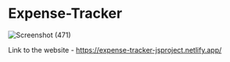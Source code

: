 # Expense-Tracker

![Screenshot (471)](https://user-images.githubusercontent.com/86377189/162528028-d7cd9f95-7084-4a4d-95e8-3a8eb64bce0f.png)

Link to the website - https://expense-tracker-jsproject.netlify.app/
